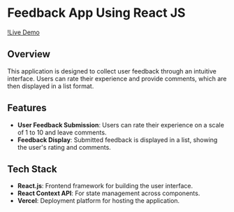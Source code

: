# Feedback App Using React JS

[!Live Demo](https://feedback-app-using-react-three.vercel.app/)

## Overview

This application is designed to collect user feedback through an intuitive interface. Users can rate their experience and provide comments, which are then displayed in a list format.

## Features

- **User Feedback Submission**: Users can rate their experience on a scale of 1 to 10 and leave comments.
- **Feedback Display**: Submitted feedback is displayed in a list, showing the user's rating and comments.

## Tech Stack

- **React.js**: Frontend framework for building the user interface.
- **React Context API**: For state management across components.
- **Vercel**: Deployment platform for hosting the application.
